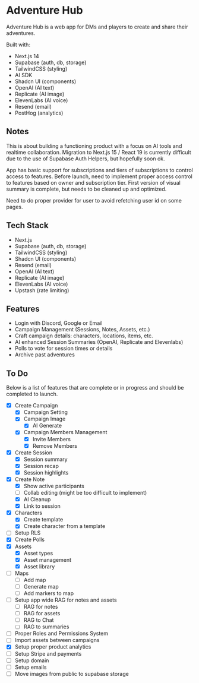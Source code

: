 # Adventure Hub

Adventure Hub is a web app for DMs and players to create and share their adventures.

Built with:

- Next.js 14
- Supabase (auth, db, storage)
- TailwindCSS (styling)
- AI SDK
- Shadcn UI (components)
- OpenAI (AI text)
- Replicate (AI image)
- ElevenLabs (AI voice)
- Resend (email)
- PostHog (analytics)

## Notes

This is about building a functioning product with a focus on AI tools and realtime collaboration. Migration to Next.js 15 / React 19 is currently difficult due to the use of Supabase Auth Helpers, but hopefully soon ok.

App has basic support for subscriptions and tiers of subscriptions to control access to features. Before launch, need to implement proper access control to features based on owner and subscription tier.
First version of visual summary is complete, but needs to be cleaned up and optimized.

Need to do proper provider for user to avoid refetching user id on some pages.

## Tech Stack

- Next.js
- Supabase (auth, db, storage)
- TailwindCSS (styling)
- Shadcn UI (components)
- Resend (email)
- OpenAI (AI text)
- Replicate (AI image)
- ElevenLabs (AI voice)
- Upstash (rate limiting)

## Features

- Login with Discord, Google or Email
- Campaign Management (Sessions, Notes, Assets, etc.)
- Craft campaign details: characters, locations, items, etc.
- AI enhanced Session Summaries (OpenAI, Replicate and Elevenlabs)
- Polls to vote for session times or details
- Archive past adventures

## To Do

Below is a list of features that are complete or in progress and should be completed to launch.

- [x] Create Campaign
  - [x] Campaign Setting
  - [x] Campaign Image
    - [x] AI Generate
  - [x] Campaign Members Management
    - [x] Invite Members
    - [x] Remove Members
- [x] Create Session
  - [x] Session summary
  - [x] Session recap
  - [x] Session highlights
- [x] Create Note
  - [x] Show active participants
  - [ ] Collab editing (might be too difficult to implement)
  - [x] AI Cleanup
  - [x] Link to session
- [x] Characters
  - [x] Create template
  - [x] Create character from a template
- [ ] Setup RLS
- [x] Create Polls
- [x] Assets
  - [x] Asset types
  - [x] Asset management
  - [x] Asset library
- [ ] Maps
  - [ ] Add map
  - [ ] Generate map
  - [ ] Add markers to map
- [ ] Setup app wide RAG for notes and assets
  - [ ] RAG for notes
  - [ ] RAG for assets
  - [ ] RAG to Chat
  - [ ] RAG to summaries
- [ ] Proper Roles and Permissions System
- [ ] Import assets between campaigns
- [x] Setup proper product analytics
- [ ] Setup Stripe and payments
- [ ] Setup domain
- [ ] Setup emails
- [ ] Move images from public to supabase storage
